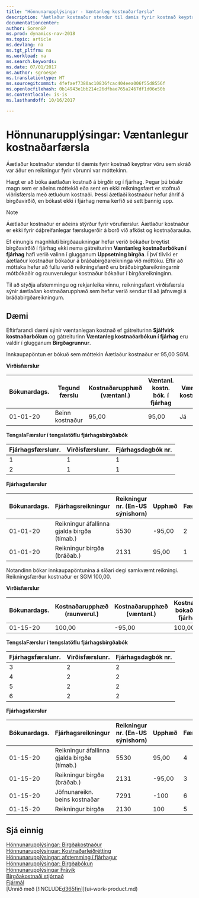 ```yaml
---
title: "Hönnunarupplýsingar - Væntanleg kostnaðarfærsla"
description: "Áætlaður kostnaður stendur til dæmis fyrir kostnað keyptrar vöru sem skráð var áður en reikningur fyrir vörunni var móttekinn."
documentationcenter: 
author: SorenGP
ms.prod: dynamics-nav-2018
ms.topic: article
ms.devlang: na
ms.tgt_pltfrm: na
ms.workload: na
ms.search.keywords: 
ms.date: 07/01/2017
ms.author: sgroespe
ms.translationtype: HT
ms.sourcegitcommit: 4fefaef7380ac10836fcac404eea006f55d8556f
ms.openlocfilehash: 0b14943e1bb214c26dfbae765a2467df1d06e50b
ms.contentlocale: is-is
ms.lasthandoff: 10/16/2017

---
```

# <a name="design-details-expected-cost-posting"></a>Hönnunarupplýsingar: Væntanlegur kostnaðarfærsla
Áætlaður kostnaður stendur til dæmis fyrir kostnað keyptrar vöru sem skráð var áður en reikningur fyrir vörunni var móttekinn.  

 Hægt er að bóka áætlaðan kostnað á birgðir og í fjárhag. Þegar þú bóakr magn sem er aðeins móttekið eða sent en ekki reikningsfært er stofnuð viðrisfærsla með ætluðum kostnaði. Þessi áætlaði kostnaður hefur áhrif á birgðavirðið, en bókast ekki í fjárhag nema kerfið sé sett þannig upp.  

> [!NOTE]  
>  Áætlaður kostnaður er aðeins stýrður fyrir vörufærslur. Áætlaður kostnaður er ekki fyrir óáþreifanlegar færslugerðir á borð við afköst og kostnaðarauka.  

 Ef einungis magnhluti birgðaaukningar hefur verið bókaður breytist birgðavirðið í fjárhag ekki nema gátreiturinn **Væntanleg kostnaðarbókun í fjárhag** hafi verið valinn í glugganum **Uppsetning birgða**. Í því tilviki er áætlaður kostnaður bókaður á bráðabirgðareikninga við móttöku. Eftir að móttaka hefur að fullu verið reikningsfærð eru bráðabirgðareikningarnir mótbókaðir og raunverulegur kostnaður bókaður í birgðareikninginn.  

 Til að styðja afstemmingu og rekjanleika vinnu, reikningsfært virðisfærsla sýnir áætlaðan kostnaðarupphæð sem hefur verið sendur til að jafnvægi á bráðabirgðareikningum.  

## <a name="example"></a>Dæmi  
 Eftirfarandi dæmi sýnir væntanlegan kostnað ef gátreiturinn **Sjálfvirk kostnaðarbókun** og gátreiturinn **Væntanleg kostnaðarbókun í fjárhag** eru valdir í glugganum **Birgðagrunnur**.  

 Innkaupapöntun er bókuð sem móttekin Áætlaður kostnaður er 95,00 SGM.  

 **Virðisfærslur**  

|Bókunardags.|Tegund færslu|Kostnaðarupphæð (væntanl.)|Væntanl. kostn. bók. í fjárhag|Væntanl. kostnaður|Birgðafærslunr.|Færslunr.|  
|------------------|----------------|------------------------------|----------------------------------|-------------------|---------------------------|---------------|  
|01-01-20|Beinn kostnaður|95,00|95,00|Já|1|1|  

 **TengslaFærslur í  tengslatöflu fjárhagsbirgðabók**  

|Fjárhagsfærslunr.|Virðisfærslunr.|Fjárhagsdagbók nr.|  
|--------------------|---------------------|-----------------------|  
|1|1|1|  
|2|1|1|  

 **Fjárhagsfærslur**  

|Bókunardags.|Fjárhagsreikningur|Reikningur nr. (En-US sýnishorn)|Upphæð|Færslunr.|  
|------------------|------------------|---------------------------------|------------|---------------|  
|01-01-20|Reikningur áfallinna gjalda birgða (tímab.)|5530|-95,00|2|  
|01-01-20|Reikningur birgða  (bráðab.)|2131|95,00|1|  

 Notandinn bókar innkaupapöntunina á síðari degi samkvæmt reikningi. Reikningsfærður kostnaður er SGM 100,00.  

 **Virðisfærslur**  

|Bókunardags.|Kostnaðarupphæð (raunverul.)|Kostnaðarupphæð (væntanl.)|Kostnaður bókaður í fjárhag|Væntanl. kostnaður|Birgðafærslunr.|Færslunr.|  
|------------------|----------------------------|------------------------------|-------------------------|-------------------|---------------------------|---------------|  
|01-15-20|100,00|-95,00|100,00|Nei|1|2|  

 **TengslaFærslur í  tengslatöflu fjárhagsbirgðabók**  

|Fjárhagsfærslunr.|Virðisfærslunr.|Fjárhagsdagbók nr.|  
|--------------------|---------------------|-----------------------|  
|3|2|2|  
|4|2|2|  
|5|2|2|  
|6|2|2|  

 **Fjárhagsfærslur**  

|Bókunardags.|Fjárhagsreikningur|Reikningur nr. (En-US sýnishorn)|Upphæð|Færslunr.|  
|------------------|------------------|---------------------------------|------------|---------------|  
|01-15-20|Reikningur áfallinna gjalda birgða (tímab.)|5530|95,00|4|  
|01-15-20|Reikningur birgða  (bráðab.)|2131|-95,00|3|  
|01-15-20|Jöfnunareikn. beins kostnaðar|7291|-100|6|  
|01-15-20|Reikningur birgða|2130|100|5|  

## <a name="see-also"></a>Sjá einnig
 [Hönnunarupplýsingar: Birgðakostnaður](design-details-inventory-costing.md)   
 [Hönnunarupplýsingar: Kostnaðarleiðrétting](design-details-cost-adjustment.md)   
 [Hönnunarupplýsingar: afstemming í fjárhagur](design-details-reconciliation-with-the-general-ledger.md)   
 [Hönnunarupplýsingar: Birgðabókun](design-details-inventory-posting.md)   
 [Hönnunarupplýsingar Frávik](design-details-variance.md)  
 [Birgðakostnaði stjórnað](finance-manage-inventory-costs.md)  
 [Fjármál](finance.md)  
 [Unnið með [!INCLUDE[d365fin](includes/d365fin_md.md)]](ui-work-product.md)


